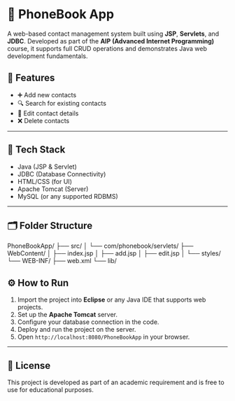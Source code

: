 # 📱 PhoneBook App
A web-based contact management system built using **JSP**, **Servlets**, and **JDBC**. Developed as part of the **AIP (Advanced Internet Programming)** course,
it supports full CRUD operations and demonstrates Java web development fundamentals.

## 🚀 Features
- ➕ Add new contacts
- 🔍 Search for existing contacts
- 📝 Edit contact details
- ❌ Delete contacts

---

## 🧰 Tech Stack
- Java (JSP & Servlet)
- JDBC (Database Connectivity)
- HTML/CSS (for UI)
- Apache Tomcat (Server)
- MySQL (or any supported RDBMS)

---

## 🗂️ Folder Structure
PhoneBookApp/ ├── src/ │ └── com/phonebook/servlets/ ├── WebContent/ │ ├── index.jsp │ ├── add.jsp │ ├── edit.jsp │ └── styles/ └── WEB-INF/ ├── web.xml └── lib/


## ⚙️ How to Run
1. Import the project into **Eclipse** or any Java IDE that supports web projects.
2. Set up the **Apache Tomcat** server.
3. Configure your database connection in the code.
4. Deploy and run the project on the server.
5. Open `http://localhost:8080/PhoneBookApp` in your browser.

---

## 📘 License
This project is developed as part of an academic requirement and is free to use for educational purposes.
